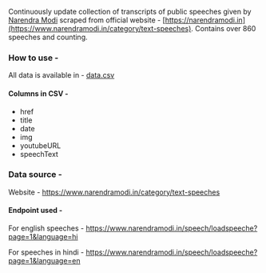 Continuously update collection of transcripts of public speeches given by [Narendra Modi](https://en.wikipedia.org/wiki/Narendra_Modi) scraped from official website - [https://narendramodi.in](https://www.narendramodi.in/category/text-speeches). Contains over 860 speeches and counting.

### How to use -

All data is available in - [data.csv](data.csv)

#### Columns in CSV - 
 - href
 - title
 - date
 - img
 - youtubeURL
 - speechText

### Data source - 
Website - https://www.narendramodi.in/category/text-speeches

#### Endpoint used - 

For english speeches - https://www.narendramodi.in/speech/loadspeeche?page=1&language=hi

For speeches in hindi - https://www.narendramodi.in/speech/loadspeeche?page=1&language=en 
